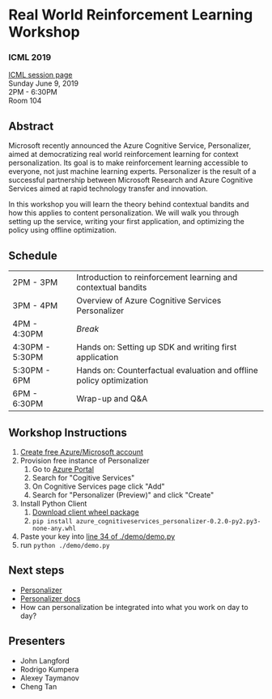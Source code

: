 # Real World Reinforcement Learning Workshop

### ICML 2019
[ICML session page](https://icml.cc/ExpoConferences/2019/schedule?workshop_id=1)  
Sunday June 9, 2019  
2PM - 6:30PM  
Room 104  

## Abstract
Microsoft recently announced the Azure Cognitive Service, Personalizer, aimed at democratizing real world reinforcement learning for context personalization. Its goal is to make reinforcement learning accessible to everyone, not just machine learning experts. Personalizer is the result of a successful partnership between Microsoft Research and Azure Cognitive Services aimed at rapid technology transfer and innovation.

In this workshop you will learn the theory behind contextual bandits and how this applies to content personalization. We will walk you through setting up the service, writing your first application, and optimizing the policy using offline optimization.

## Schedule

<table>
  <tr>
    <td>2PM - 3PM</td>
    <td>Introduction to reinforcement learning and contextual bandits</td>
  </tr>
  <tr>
    <td>3PM - 4PM</td>
    <td>Overview of Azure Cognitive Services Personalizer</td>
  </tr>
  <tr>
    <td>4PM - 4:30PM</td>
    <td><span style="font-style:italic">Break</span></td>
  </tr>
  <tr>
    <td>4:30PM - 5:30PM</td>
    <td>Hands on: Setting up SDK and writing first application</td>
  </tr>
  <tr>
    <td>5:30PM - 6PM</td>
    <td>Hands on: Counterfactual evaluation and offline policy optimization</td>
  </tr>
  <tr>
    <td>6PM - 6:30PM</td>
    <td>Wrap-up and Q&amp;A</td>
  </tr>
</table>

## Workshop Instructions
1. [Create free Azure/Microsoft account](https://azure.microsoft.com/en-us/free/)
2. Provision free instance of Personalizer
    1. Go to [Azure Portal](https://azure.portal.com)
    2. Search for "Cogitive Services"
    3. On Cognitive Services page click "Add"
    4. Search for "Personalizer (Preview)" and click "Create"
3. Install Python Client
    1. [Download client wheel package](https://icmldemo.blob.core.windows.net/dependencies/azure_cognitiveservices_personalizer-0.2.0-py2.py3-none-any.whl?sp=r&st=2019-06-07T15:25:36Z&se=2019-06-16T23:25:36Z&spr=https&sv=2018-03-28&sig=ONuq1MVNAj0x5nl89pZjz3H6k3wrky21rii3ZNTtFyY%3D&sr=b)
    2. ```pip install azure_cognitiveservices_personalizer-0.2.0-py2.py3-none-any.whl```
4. Paste your key into [line 34 of ./demo/demo.py](https://github.com/VowpalWabbit/icml2019/blob/master/demo/demo.py#L34)
5. run `python ./demo/demo.py`

## Next steps
- [Personalizer](https://azure.microsoft.com/en-us/services/cognitive-services/personalizer/)
- [Personalizer docs](https://docs.microsoft.com/en-us/azure/cognitive-services/personalizer/)
- How can personalization be integrated into what you work on day to day?

## Presenters
- John Langford
- Rodrigo Kumpera
- Alexey Taymanov
- Cheng Tan

